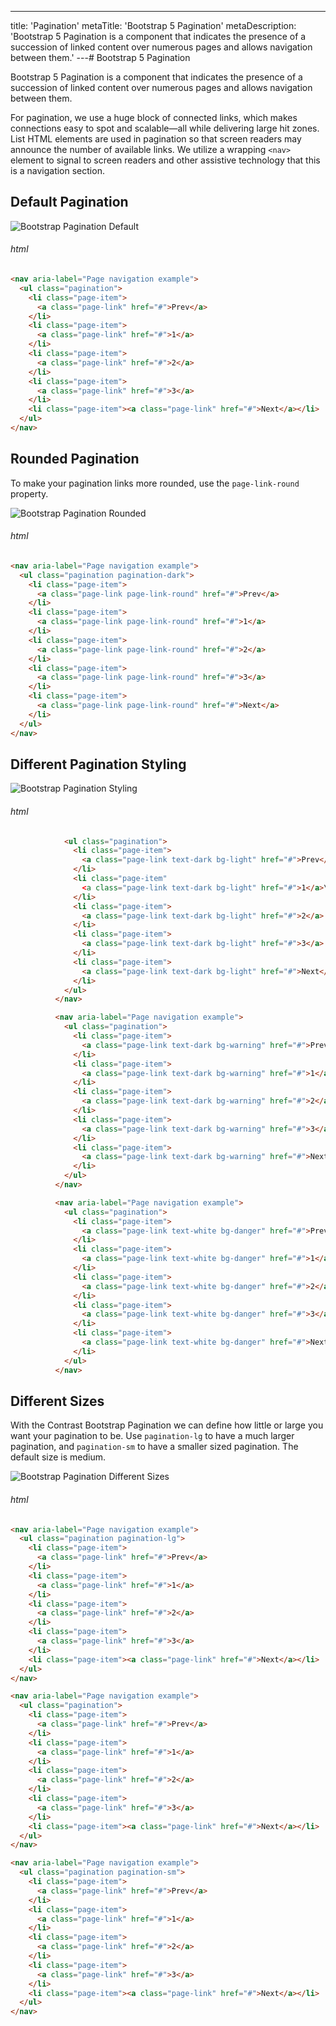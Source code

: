 ---
title: 'Pagination'
metaTitle: 'Bootstrap 5 Pagination'
metaDescription: 'Bootstrap 5 Pagination is a component that indicates the presence of a succession of linked content over numerous pages and allows navigation between them.'
---# Bootstrap 5 Pagination

Bootstrap 5 Pagination is a component that indicates the presence of a succession of linked content over numerous pages and allows navigation between them.

For pagination, we use a huge block of connected links, which makes connections easy to spot and scalable—all while delivering large hit zones. List HTML elements are used in pagination so that screen readers may announce the number of available links. We utilize a wrapping `<nav>` element to signal to screen readers and other assistive technology that this is a navigation section.

## Default Pagination

![Bootstrap Pagination Default](./images/default-pagination.png)

###### html

```html
<nav aria-label="Page navigation example">
  <ul class="pagination">
    <li class="page-item">
      <a class="page-link" href="#">Prev</a>
    </li>
    <li class="page-item">
      <a class="page-link" href="#">1</a>
    </li>
    <li class="page-item">
      <a class="page-link" href="#">2</a>
    </li>
    <li class="page-item">
      <a class="page-link" href="#">3</a>
    </li>
    <li class="page-item"><a class="page-link" href="#">Next</a></li>
  </ul>
</nav>
```

## Rounded Pagination

To make your pagination links more rounded, use the `page-link-round` property.

![Bootstrap Pagination Rounded](./images/rounded-pagination.png)

###### html

```html
<nav aria-label="Page navigation example">
  <ul class="pagination pagination-dark">
    <li class="page-item">
      <a class="page-link page-link-round" href="#">Prev</a>
    </li>
    <li class="page-item">
      <a class="page-link page-link-round" href="#">1</a>
    </li>
    <li class="page-item">
      <a class="page-link page-link-round" href="#">2</a>
    </li>
    <li class="page-item">
      <a class="page-link page-link-round" href="#">3</a>
    </li>
    <li class="page-item">
      <a class="page-link page-link-round" href="#">Next</a>
    </li>
  </ul>
</nav>
```

## Different Pagination Styling

![Bootstrap Pagination Styling](./images/different-pagination-styling.png)

###### html

```html
            <ul class="pagination">
              <li class="page-item">
                <a class="page-link text-dark bg-light" href="#">Prev</a>
              </li>
              <li class="page-item"
                <a class="page-link text-dark bg-light" href="#">1</a>\
              </li>
              <li class="page-item">
                <a class="page-link text-dark bg-light" href="#">2</a>
              </li>
              <li class="page-item">
                <a class="page-link text-dark bg-light" href="#">3</a>
              </li>
              <li class="page-item">
                <a class="page-link text-dark bg-light" href="#">Next</a>
              </li>
            </ul>
          </nav>

          <nav aria-label="Page navigation example">
            <ul class="pagination">
              <li class="page-item">
                <a class="page-link text-dark bg-warning" href="#">Prev</a>
              </li>
              <li class="page-item">
                <a class="page-link text-dark bg-warning" href="#">1</a>
              </li>
              <li class="page-item">
                <a class="page-link text-dark bg-warning" href="#">2</a>
              </li>
              <li class="page-item">
                <a class="page-link text-dark bg-warning" href="#">3</a>
              </li>
              <li class="page-item">
                <a class="page-link text-dark bg-warning" href="#">Next</a>
              </li>
            </ul>
          </nav>

          <nav aria-label="Page navigation example">
            <ul class="pagination">
              <li class="page-item">
                <a class="page-link text-white bg-danger" href="#">Prev</a>
              </li>
              <li class="page-item">
                <a class="page-link text-white bg-danger" href="#">1</a>
              </li>
              <li class="page-item">
                <a class="page-link text-white bg-danger" href="#">2</a>
              </li>
              <li class="page-item">
                <a class="page-link text-white bg-danger" href="#">3</a>
              </li>
              <li class="page-item">
                <a class="page-link text-white bg-danger" href="#">Next</a>
              </li>
            </ul>
          </nav>
```

## Different Sizes

With the Contrast Bootstrap Pagination we can define how little or large you want your pagination to be. Use `pagination-lg` to have a much larger pagination, and `pagination-sm` to have a smaller sized pagination. The default size is medium.

![Bootstrap Pagination Different Sizes](./images/pagination-different-sizes.png)

###### html

```html
<nav aria-label="Page navigation example">
  <ul class="pagination pagination-lg">
    <li class="page-item">
      <a class="page-link" href="#">Prev</a>
    </li>
    <li class="page-item">
      <a class="page-link" href="#">1</a>
    </li>
    <li class="page-item">
      <a class="page-link" href="#">2</a>
    </li>
    <li class="page-item">
      <a class="page-link" href="#">3</a>
    </li>
    <li class="page-item"><a class="page-link" href="#">Next</a></li>
  </ul>
</nav>

<nav aria-label="Page navigation example">
  <ul class="pagination">
    <li class="page-item">
      <a class="page-link" href="#">Prev</a>
    </li>
    <li class="page-item">
      <a class="page-link" href="#">1</a>
    </li>
    <li class="page-item">
      <a class="page-link" href="#">2</a>
    </li>
    <li class="page-item">
      <a class="page-link" href="#">3</a>
    </li>
    <li class="page-item"><a class="page-link" href="#">Next</a></li>
  </ul>
</nav>

<nav aria-label="Page navigation example">
  <ul class="pagination pagination-sm">
    <li class="page-item">
      <a class="page-link" href="#">Prev</a>
    </li>
    <li class="page-item">
      <a class="page-link" href="#">1</a>
    </li>
    <li class="page-item">
      <a class="page-link" href="#">2</a>
    </li>
    <li class="page-item">
      <a class="page-link" href="#">3</a>
    </li>
    <li class="page-item"><a class="page-link" href="#">Next</a></li>
  </ul>
</nav>
```

